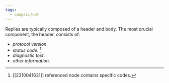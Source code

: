 ```yaml
---
tags:
  - compsci/net
---
```

Replies are typically composed of a header and body. The most crucial component, the header, consists of:
- *protocol version*.
- *status code*. [^1]
- *diagnostic text*.
- *other information*.

[^1]: [[2310041631]] referenced node contains specific codes.